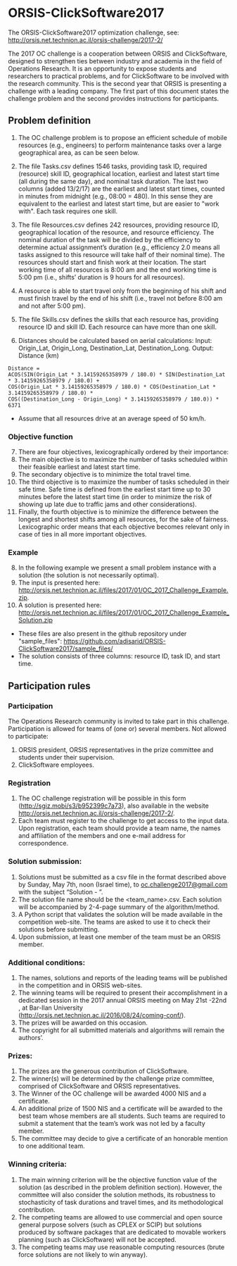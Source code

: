 # ORSIS-ClickSoftware2017
The ORSIS-ClickSoftware2017 optimization challenge, see: 
http://orsis.net.technion.ac.il/orsis-challenge/2017-2/

The 2017 OC challenge is a cooperation between ORSIS and ClickSoftware, designed to strengthen ties between industry and academia in the field of Operations Research. It is an opportunity to expose students and researchers to practical problems, and for ClickSoftware to be involved with the research community. This is the second year that ORSIS is presenting a challenge with a leading company. 
The first part of this document states the challenge problem and the second provides instructions for participants.

## Problem definition

1. The OC challenge problem is to propose an efficient schedule of mobile resources (e.g., engineers) to perform maintenance tasks over a large geographical area, as can be seen below. 

2. The file Tasks.csv defines 1546 tasks, providing task ID, required (resource) skill ID, geographical location, earliest and latest start time (all during the same day), and nominal task duration. The last two columns (added 13/2/17) are the earliest and latest start times, counted in minutes from midnight (e.g., 08:00 = 480). In this sense they are equivalent to the earliest and latest start time, but are easier to "work with". Each task requires one skill. 

3. The file Resources.csv defines 242 resources, providing resource ID, geographical location of the resource, and resource efficiency. The nominal duration of the task will be divided by the efficiency to determine actual assignment’s duration (e.g., efficiency 2.0 means all tasks assigned to this resource will take half of their nominal time). The resources should start and finish work at their location. The start working time of all resources is 8:00 am and the end working time is 5:00 pm (i.e., shifts’ duration is 9 hours for all resources). 

4. A resource is able to start travel only from the beginning of his shift and must finish travel by the end of his shift (i.e., travel not before 8:00 am and not after 5:00 pm).

5. The file Skills.csv defines the skills that each resource has, providing resource ID and skill ID. Each resource can have more than one skill.

6. Distances should be calculated based on aerial calculations:
Input: Origin_Lat, Origin_Long, Destination_Lat, Destination_Long.
Output: Distance (km)
```
Distance = 
ACOS(SIN(Origin_Lat * 3.14159265358979 / 180.0) * SIN(Destination_Lat * 3.14159265358979 / 180.0) + 
COS(Origin_Lat * 3.14159265358979 / 180.0) * COS(Destination_Lat * 3.14159265358979 / 180.0) * 
COS((Destination_Long - Origin_Long) * 3.14159265358979 / 180.0)) * 6371
```
* Assume that all resources drive at an average speed of 50 km/h. 

### Objective function

7. There are four objectives, lexicographically ordered by their importance:
  1. The main objective is to maximize the number of tasks scheduled within their feasible earliest and latest start time. 
  2. The secondary objective is to minimize the total travel time.
  3. The third objective is to maximize the number of tasks scheduled in their safe time. Safe time is defined from the earliest start time up to 30 minutes before the latest start time (in order to minimize the risk of showing up late due to traffic jams and other considerations).
  4. Finally, the fourth objective is to minimize the difference between the longest and shortest shifts among all resources, for the sake of fairness. 
Lexicographic order means that each objective becomes relevant only in case of ties in all more important objectives.  

### Example

8. In the following example we present a small problem instance with a solution (the solution is not necessarily optimal).  
  1. The input is presented here: http://orsis.net.technion.ac.il/files/2017/01/OC_2017_Challenge_Example.zip.
  2. A solution is presented here: http://orsis.net.technion.ac.il/files/2017/01/OC_2017_Challenge_Example_Solution.zip 
  * These files are also present in the github repository under "sample_files": https://github.com/adisarid/ORSIS-ClickSoftware2017/sample_files/
  * The solution consists of three columns: resource ID, task ID, and start time.

## Participation rules

### Participation 
The Operations Research community is invited to take part in this challenge. Participation is allowed for teams of (one or) several members. 
Not allowed to participate:  
1. ORSIS president, ORSIS representatives in the prize committee and students under their supervision. 
2. ClickSoftware employees. 

### Registration 
1. The OC challenge registration will be possible in this form (http://sgiz.mobi/s3/b952399c7a73), also available in the website http://orsis.net.technion.ac.il/orsis-challenge/2017-2/. 
2. Each team must register to the challenge to get access to the input data. Upon registration, each team should provide a team name, the names and affiliation of the members and one e-mail address for correspondence. 

### Solution submission: 
1. Solutions must be submitted as a csv file in the format described above by Sunday, May 7th, noon (Israel time), to oc.challenge2017@gmail.com with the subject “Solution - <Team name>”.  
2. The solution file name should be the <team_name>.csv. Each solution will be accompanied by 2-4-page summary of the algorithm/method. 
3. A Python script that validates the solution will be made available in the competition web-site. The teams are asked to use it to check their solutions before submitting.
4. Upon submission, at least one member of the team must be an ORSIS member. 

### Additional conditions:
1. The names, solutions and reports of the leading teams will be published in the competition and in ORSIS web-sites.  
2. The winning teams will be required to present their accomplishment in a dedicated session in the 2017 annual ORSIS meeting on May 21st -22nd , at Bar-Ilan University (http://orsis.net.technion.ac.il/2016/08/24/coming-conf/). 
3. The prizes will be awarded on this occasion. 
4. The copyright for all submitted materials and algorithms will remain the authors’. 

### Prizes: 
1. The prizes are the generous contribution of ClickSoftware. 
2. The winner(s) will be determined by the challenge prize committee, comprised of ClickSoftware and ORSIS representatives.  
3. The Winner of the OC challenge will be awarded 4000 NIS and a certificate. 	  
4. An additional prize of 1500 NIS and a certificate will be awarded to the best team whose members are all students. Such teams are required to submit a statement that the team’s work was not led by a faculty member. 
5. The committee may decide to give a certificate of an honorable mention to one additional team. 

### Winning criteria: 
1. The main winning criterion will be the objective function value of the solution (as described in the problem definition section). However, the committee will also consider the solution methods, its robustness to stochasticity of task durations and travel times, and its methodological contribution. 
2. The competing teams are allowed to use commercial and open source general purpose solvers (such as CPLEX or SCIP) but solutions produced by software packages that are dedicated to movable workers planning (such as ClickSoftware) will not be accepted. 
3. The competing teams may use reasonable computing resources (brute force solutions are not likely to win anyway). 

